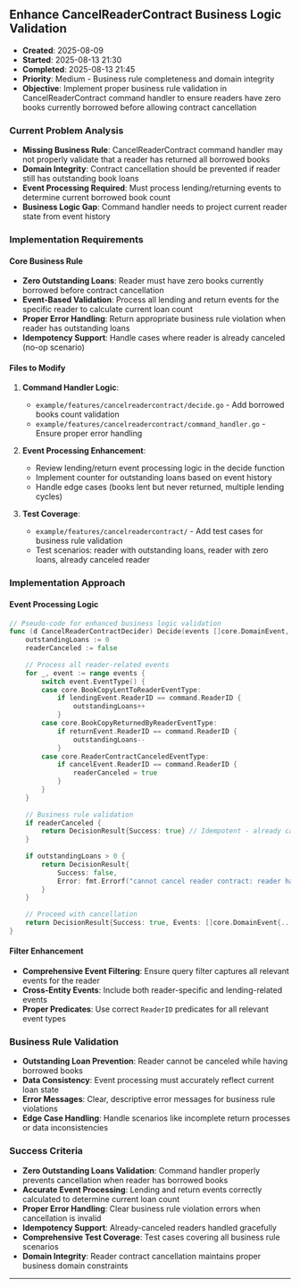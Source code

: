 ## Enhance CancelReaderContract Business Logic Validation
- **Created**: 2025-08-09  
- **Started**: 2025-08-13 21:30
- **Completed**: 2025-08-13 21:45
- **Priority**: Medium - Business rule completeness and domain integrity
- **Objective**: Implement proper business rule validation in CancelReaderContract command handler to ensure readers have zero books currently borrowed before allowing contract cancellation

### Current Problem Analysis
- **Missing Business Rule**: CancelReaderContract command handler may not properly validate that a reader has returned all borrowed books
- **Domain Integrity**: Contract cancellation should be prevented if reader still has outstanding book loans
- **Event Processing Required**: Must process lending/returning events to determine current borrowed book count
- **Business Logic Gap**: Command handler needs to project current reader state from event history

### Implementation Requirements

#### Core Business Rule
- **Zero Outstanding Loans**: Reader must have zero books currently borrowed before contract cancellation
- **Event-Based Validation**: Process all lending and return events for the specific reader to calculate current loan count
- **Proper Error Handling**: Return appropriate business rule violation when reader has outstanding loans
- **Idempotency Support**: Handle cases where reader is already canceled (no-op scenario)

#### Files to Modify
1. **Command Handler Logic**:
   - `example/features/cancelreadercontract/decide.go` - Add borrowed books count validation
   - `example/features/cancelreadercontract/command_handler.go` - Ensure proper error handling

2. **Event Processing Enhancement**:
   - Review lending/return event processing logic in the decide function
   - Implement counter for outstanding loans based on event history
   - Handle edge cases (books lent but never returned, multiple lending cycles)

3. **Test Coverage**:
   - `example/features/cancelreadercontract/` - Add test cases for business rule validation
   - Test scenarios: reader with outstanding loans, reader with zero loans, already canceled reader

### Implementation Approach

#### Event Processing Logic
```go
// Pseudo-code for enhanced business logic validation
func (d CancelReaderContractDecider) Decide(events []core.DomainEvent, command CancelReaderContractCommand) DecisionResult {
    outstandingLoans := 0
    readerCanceled := false
    
    // Process all reader-related events
    for _, event := range events {
        switch event.EventType() {
        case core.BookCopyLentToReaderEventType:
            if lendingEvent.ReaderID == command.ReaderID {
                outstandingLoans++
            }
        case core.BookCopyReturnedByReaderEventType:
            if returnEvent.ReaderID == command.ReaderID {
                outstandingLoans--
            }
        case core.ReaderContractCanceledEventType:
            if cancelEvent.ReaderID == command.ReaderID {
                readerCanceled = true
            }
        }
    }
    
    // Business rule validation
    if readerCanceled {
        return DecisionResult{Success: true} // Idempotent - already canceled
    }
    
    if outstandingLoans > 0 {
        return DecisionResult{
            Success: false,
            Error: fmt.Errorf("cannot cancel reader contract: reader has %d outstanding book loans", outstandingLoans),
        }
    }
    
    // Proceed with cancellation
    return DecisionResult{Success: true, Events: []core.DomainEvent{...}}
}
```

#### Filter Enhancement
- **Comprehensive Event Filtering**: Ensure query filter captures all relevant events for the reader
- **Cross-Entity Events**: Include both reader-specific and lending-related events
- **Proper Predicates**: Use correct `ReaderID` predicates for all relevant event types

### Business Rule Validation
- **Outstanding Loan Prevention**: Reader cannot be canceled while having borrowed books
- **Data Consistency**: Event processing must accurately reflect current loan state
- **Error Messages**: Clear, descriptive error messages for business rule violations
- **Edge Case Handling**: Handle scenarios like incomplete return processes or data inconsistencies

### Success Criteria
- **Zero Outstanding Loans Validation**: Command handler properly prevents cancellation when reader has borrowed books
- **Accurate Event Processing**: Lending and return events correctly calculated to determine current loan count
- **Proper Error Handling**: Clear business rule violation errors when cancellation is invalid
- **Idempotency Support**: Already-canceled readers handled gracefully
- **Comprehensive Test Coverage**: Test cases covering all business rule scenarios
- **Domain Integrity**: Reader contract cancellation maintains proper business domain constraints

---
